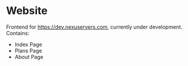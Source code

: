 # Website

Frontend for https://dev.nexuservers.com, currently under development.
Contains:
- Index Page
- Plans Page
- About Page